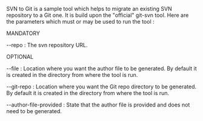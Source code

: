 SVN to Git is a sample tool which helps to migrate an existing SVN repository to a Git one.
It is build upon the "official" git-svn tool.
Here are the parameters which must or may be used to run the tool :

MANDATORY

--repo <URL> : The svn repository URL.


OPTIONAL

--file <path> : Location where you want the author file to be generated. By default it is created in the directory from where the tool is run.
                          
--git-repo <path> : Location where you want the Git repo directory to be generated. By default it is created in the directory from where the tool is run.
                          
--author-file-provided : State that the author file is provided and does not need to be generated.

